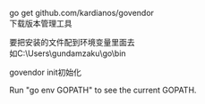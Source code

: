 go get github.com/kardianos/govendor  
下载版本管理工具  

要把安装的文件配到环境变量里面去  
如C:\Users\gundamzaku\go\bin  

govendor init初始化  

Run "go env GOPATH" to see the current GOPATH.  



